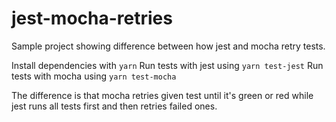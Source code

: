 # jest-mocha-retries

Sample project showing difference between how jest and mocha retry tests.

Install dependencies with `yarn`
Run tests with jest using `yarn test-jest`
Run tests with mocha using `yarn test-mocha`

The difference is that mocha retries given test until it's green or red while
jest runs all tests first and then retries failed ones.
